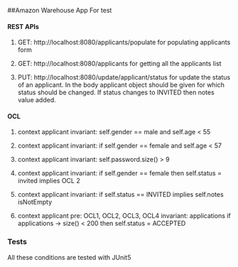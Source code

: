 ##Amazon Warehouse App
For test

#### REST APIs
1. GET: http://localhost:8080/applicants/populate
for populating applicants form

2. GET: http://localhost:8080/applicants for getting all the applicants list

3. PUT: http://localhost:8080/update/applicant/status for update the status of an applicant. In the body applicant object should be given for which status should be changed.
If status changes to INVITED then notes value added. 

#### OCL
1. context applicant
invariant: self.gender == male and self.age < 55

2. context applicant
invariant: if self.gender == female and self.age < 57

3. context applicant
invariant: self.password.size() > 9

4. context applicant
invariant: if self.gender == female then self.status = invited implies OCL 2

5. context applicant
invariant: if self.status == INVITED implies 
self.notes isNotEmpty

6. context applicant
pre: OCL1, OCL2, OCL3, OCL4
invariant: applications
if applications -> size() < 200 then self.status = ACCEPTED

### Tests
All these conditions are tested with JUnit5
